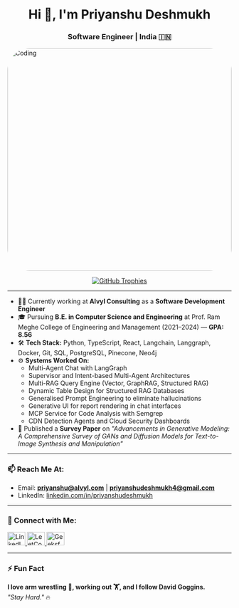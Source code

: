 <h1 align="center">Hi 🐯, I'm Priyanshu Deshmukh</h1>
<h3 align="center">Software Engineer | India 🇮🇳</h3>
<img class="bg" align="center" alt="Coding" width="100%" height="500px" style="border-radius: 50px;" src="https://thumbs.gfycat.com/CircularDefinitiveAsianelephant-size_restricted.gif">

<p align="center">
  <a href="https://github.com/ryo-ma/github-profile-trophy">
    <img src="https://github-profile-trophy.vercel.app/?username=priyansh4320" alt="GitHub Trophies" />
  </a>
</p>

---

- 👨‍💻 Currently working at **Alvyl Consulting** as a **Software Development Engineer**
- 🎓 Pursuing **B.E. in Computer Science and Engineering** at Prof. Ram Meghe College of Engineering and Management (2021–2024) — **GPA: 8.56**
- 🛠️ **Tech Stack:** Python, TypeScript, React, Langchain, Langgraph, Docker, Git, SQL, PostgreSQL, Pinecone, Neo4j
- ⚙️ **Systems Worked On:**
  - Multi-Agent Chat with LangGraph
  - Supervisor and Intent-based Multi-Agent Architectures
  - Multi-RAG Query Engine (Vector, GraphRAG, Structured RAG)
  - Dynamic Table Design for Structured RAG Databases
  - Generalised Prompt Engineering to eliminate hallucinations
  - Generative UI for report rendering in chat interfaces
  - MCP Service for Code Analysis with Semgrep
  - CDN Detection Agents and Cloud Security Dashboards
- 📄 Published a **Survey Paper** on *"Advancements in Generative Modeling: A Comprehensive Survey of GANs and Diffusion Models for Text-to-Image Synthesis and Manipulation"*

---

### 📫 Reach Me At:
- Email: **priyanshu@alvyl.com** | **priyanshudeshmukh4@gmail.com**
- LinkedIn: [linkedin.com/in/priyanshudeshmukh](https://www.linkedin.com/in/priyanshudeshmukh/)

---

### 🔗 Connect with Me:
<p align="left">
  <a href="https://www.linkedin.com/in/priyanshudeshmukh/" target="_blank">
    <img src="https://raw.githubusercontent.com/rahuldkjain/github-profile-readme-generator/master/src/images/icons/Social/linked-in-alt.svg" alt="LinkedIn" width="40" height="30" />
  </a>
  <a href="https://leetcode.com/priyanshudeshmukh4/" target="_blank">
    <img src="https://raw.githubusercontent.com/rahuldkjain/github-profile-readme-generator/master/src/images/icons/Social/leet-code.svg" alt="LeetCode" width="40" height="30" />
  </a>
  <a href="https://auth.geeksforgeeks.org/user/priyanshudeshmukh4" target="_blank">
    <img src="https://raw.githubusercontent.com/rahuldkjain/github-profile-readme-generator/master/src/images/icons/Social/geeks-for-geeks.svg" alt="GeeksforGeeks" width="40" height="30" />
  </a>
</p>

---

### ⚡ Fun Fact
**I love arm wrestling 💪, working out 🏋️, and I follow David Goggins.**  
_"Stay Hard."_ 🔥

